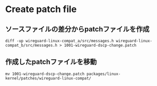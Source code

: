 # Create patch file

## ソースファイルの差分からpatchファイルを作成

```
diff -up wireguard-linux-compat_a/src/messages.h wireguard-linux-compat_b/src/messages.h > 1001-wireguard-dscp-change.patch
```

## 作成したpatchファイルを移動

```
mv 1001-wireguard-dscp-change.patch packages/linux-kernel/patches/wireguard-linux-compat/
```
